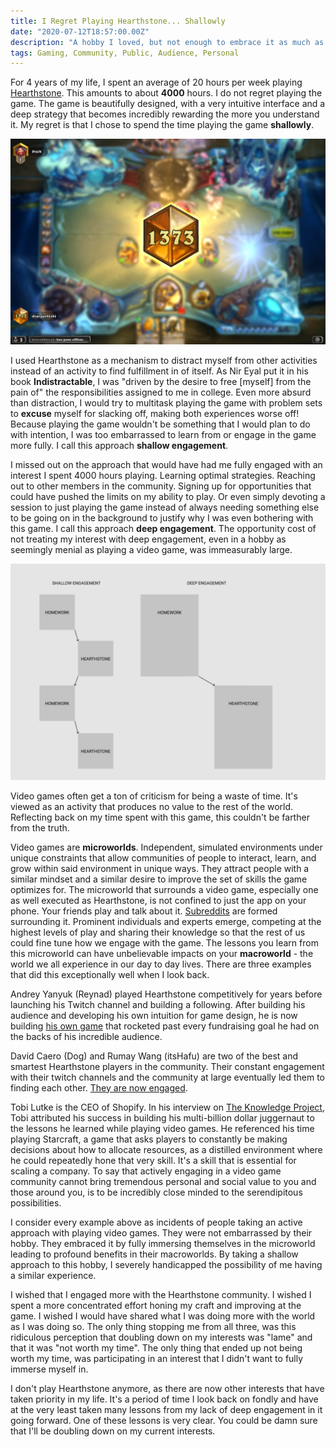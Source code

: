 ```yaml
---
title: I Regret Playing Hearthstone... Shallowly
date: "2020-07-12T18:57:00.00Z"
description: "A hobby I loved, but not enough to embrace it as much as I should have."
tags: Gaming, Community, Public, Audience, Personal
---
```


For 4 years of my life, I spent an average of 20 hours per week playing [Hearthstone](https://playhearthstone.com/). This amounts to about **4000** hours. I do not regret playing the game. The game is beautifully designed, with a very intuitive interface and a deep strategy that becomes incredibly rewarding the more you understand it. My regret is that I chose to spend the time playing the game **shallowly**.

![_My only notable achievement in the game_](./legend.png)

I used Hearthstone as a mechanism to distract myself from other activities instead of an activity to find fulfillment in of itself. As Nir Eyal put it in his book **Indistractable**, I was "driven by the desire to free [myself] from the pain of" the responsibilities assigned to me in college. Even more absurd than distraction, I would try to multitask playing the game with problem sets to **excuse** myself for slacking off, making both experiences worse off! Because playing the game wouldn't be something that I would plan to do with intention, I was too embarrassed to learn from or engage in the game more fully. I call this approach **shallow engagement**.

I missed out on the approach that would have had me fully engaged with an interest I spent 4000 hours playing. Learning optimal strategies. Reaching out to other members in the community. Signing up for opportunities that could have pushed the limits on my ability to play. Or even simply devoting a session to just playing the game instead of always needing something else to be going on in the background to justify why I was even bothering with this game. I call this approach **deep engagement**. The opportunity cost of not treating my interest with deep engagement, even in a hobby as seemingly menial as playing a video game, was immeasurably large.

![](./multitasking.png)

Video games often get a ton of criticism for being a waste of time. It's viewed as an activity that produces no value to the rest of the world. Reflecting back on my time spent with this game, this couldn't be farther from the truth.

Video games are **microworlds**. Independent, simulated environments under unique constraints that allow communities of people to interact, learn, and grow within said environment in unique ways. They attract people with a similar mindset and a similar desire to improve the set of skills the game optimizes for. The microworld that surrounds a video game, especially one as well executed as Hearthstone, is not confined to just the app on your phone. Your friends play and talk about it. [Subreddits](https://www.reddit.com/r/hearthstone/) are formed surrounding it. Prominent individuals and experts emerge, competing at the highest levels of play and sharing their knowledge so that the rest of us could fine tune how we engage with the game. The lessons you learn from this microworld can have unbelievable impacts on your **macroworld** - the world we all experience in our day to day lives. There are three examples that did this exceptionally well when I look back.

Andrey Yanyuk (Reynad) played Hearthstone competitively for years before launching his Twitch channel and building a following. After building his audience and developing his own intuition for game design, he is now building [his own game](https://playthebazaar.com/) that rocketed past every fundraising goal he had on the backs of his incredible audience.

David Caero (Dog) and Rumay Wang (itsHafu) are two of the best and smartest Hearthstone players in the community. Their constant engagement with their twitch channels and the community at large eventually led them to finding each other. [They are now engaged](https://twitter.com/itshafu/status/1212033262446620672?s=20).

Tobi Lutke is the CEO of Shopify. In his interview on [The Knowledge Project](https://fs.blog/knowledge-project/tobi-lutke/#:~:text=Today%2C%20I%20interview%20fellow%20Ottawan,from%20jewelry%20to%20surfing%20lessons.), Tobi attributed his success in building his multi-billion dollar juggernaut to the lessons he learned while playing video games. He referenced his time playing Starcraft, a game that asks players to constantly be making decisions about how to allocate resources, as a distilled environment where he could repeatedly hone that very skill. It's a skill that is essential for scaling a company. To say that actively engaging in a video game community cannot bring tremendous personal and social value to you and those around you, is to be incredibly close minded to the serendipitous possibilities.

I consider every example above as incidents of people taking an active approach with playing video games. They were not embarrassed by their hobby. They embraced it by fully immersing themselves in the microworld leading to profound benefits in their macroworlds. By taking a shallow approach to this hobby, I severely handicapped the possibility of me having a similar experience.

I wished that I engaged more with the Hearthstone community. I wished I spent a more concentrated effort honing my craft and improving at the game. I wished I would have shared what I was doing more with the world as I was doing so. The only thing stopping me from all three, was this ridiculous perception that doubling down on my interests was "lame" and that it was "not worth my time". The only thing that ended up not being worth my time, was participating in an interest that I didn't want to fully immerse myself in.

I don't play Hearthstone anymore, as there are now other interests that have taken priority in my life. It's a period of time I look back on fondly and have at the very least taken many lessons from my lack of deep engagement in it going forward. One of these lessons is very clear. You could be damn sure that I'll be doubling down on my current interests.

